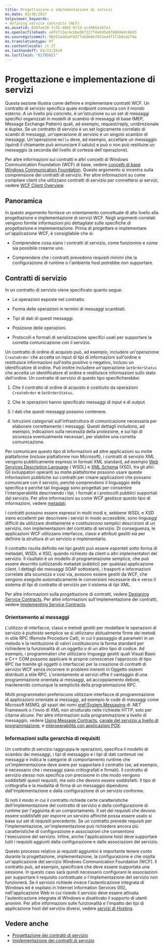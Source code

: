 ```yaml
---
title: Progettazione e implementazione di servizi
ms.date: 03/30/2017
helpviewer_keywords:
- defining service contracts [WCF]
ms.assetid: 036fae20-7c55-4002-b71d-ac4466e167a3
ms.openlocfilehash: ad7e713ac4cbbe5bf227f4ab93e8f88684dcb0d3
ms.sourcegitcommit: 9b552addadfb57fab0b9e7852ed4f1f1b8a42f8e
ms.translationtype: HT
ms.contentlocale: it-IT
ms.lasthandoff: 04/23/2019
ms.locfileid: "61785021"
---
```

# <a name="designing-and-implementing-services"></a>Progettazione e implementazione di servizi
Questa sezione illustra come definire e implementare contratti WCF. Un contratto di servizio specifica quale endpoint comunica con il mondo esterno. A un livello più concreto, è un'istruzione su un set di messaggi specifici organizzati in modelli di scambio di messaggi di base (MEP, Message Exchange Pattern) quali, ad esempio, request/reply, unidirezionale e duplex. Se un contratto di servizio è un set logicamente correlato di scambi di messaggi, un'operazione di servizio è un singolo scambio di messaggi. Un'operazione `Hello` deve, ad esempio, accettare un messaggio (quindi il chiamante può annunciare il saluto) e può o non può restituire un messaggio (a seconda del livello di cortesia dell'operazione).  
  
 Per altre informazioni sui contratti e altri concetti di Windows Communication Foundation (WCF) di base, vedere [concetti di base Windows Communication Foundation](../../../docs/framework/wcf/fundamental-concepts.md). Questo argomento si incentra sulla comprensione dei contratti di servizio. Per altre informazioni su come compilare client che utilizzano contratti di servizio per connettersi ai servizi, vedere [WCF Client Overview](../../../docs/framework/wcf/wcf-client-overview.md).  
  
## <a name="overview"></a>Panoramica  
 In questo argomento fornisce un orientamento concettuale di alto livello alla progettazione e implementazione di servizi WCF. Negli argomenti correlati vengono fornite informazioni più dettagliate sulle specifiche di progettazione e implementazione. Prima di progettare e implementare un'applicazione WCF, è consigliabile che si:  
  
- Comprendere cosa siano i contratti di servizio, come funzionino e come sia possibile crearne uno.  
  
- Comprendere che i contratti prevedono requisiti minimi che la configurazione di runtime o l'ambiente host potrebbe non supportare.  
  
## <a name="service-contracts"></a>Contratti di servizio  
 In un contratto di servizio viene specificato quanto segue:  
  
- Le operazioni esposte nel contratto.  
  
- Forma delle operazioni in termini di messaggi scambiati.  
  
- Tipi di dati di questi messaggi.  
  
- Posizione delle operazioni.  
  
- Protocolli e formati di serializzazione specifici usati per supportare la corretta comunicazione con il servizio.  
  
 Un contratto di ordine di acquisto può, ad esempio, includere un'operazione `CreateOrder` che accetta un input di tipi di informazioni sull'ordine e restituisce informazioni sull'esito positivo o negativo, incluso un identificatore di ordine. Può inoltre includere un'operazione `GetOrderStatus` che accetta un identificatore di ordine e restituisce informazioni sullo stato dell'ordine. Un contratto di servizio di questo tipo specificherebbe:  
  
1. Che il contratto di ordine di acquisto è costituito da operazioni `CreateOrder` e `GetOrderStatus`.  
  
2. Che le operazioni hanno specificato messaggi di input e di output.  
  
3. I dati che questi messaggi possono contenere.  
  
4. Istruzioni categoriali sull'infrastruttura di comunicazione necessaria per elaborare correttamente i messaggi. Questi dettagli includono, ad esempio, indicazioni sulla necessità della protezione, e sui tipi di sicurezza eventualmente necessari, per stabilire una corretta comunicazione.  
  
 Per comunicare questo tipo di informazioni ad altre applicazioni su molte piattaforme (incluse piattaforme non Microsoft), i contratti di servizio XML vengono pubblicamente espressi in formati XML standard, ad esempio [Web Services Description Language](https://go.microsoft.com/fwlink/?LinkId=94952) ( WSDL) e [XML Schema](https://go.microsoft.com/fwlink/?LinkId=94953) (XSD), tra gli altri. Gli sviluppatori operanti su molte piattaforme possono usare queste informazioni pubbliche sui contratti per creare applicazioni che possano comunicare con il servizio, perché comprendono il linguaggio della specifica e perché tali linguaggi sono progettati per consentire l'interoperabilità descrivendo i tipi, i formati e i protocolli pubblici supportati dal servizio. Per altre informazioni su come WCF gestisce questo tipo di informazioni, vedere [metadati](../../../docs/framework/wcf/feature-details/metadata.md).  
  
 I contratti possono essere espressi in molti modi e, sebbene WSDL e XSD siano eccellenti per descrivere i servizi in modo accessibile, sono linguaggi difficili da utilizzare direttamente e costituiscono semplici descrizioni di un servizio, non implementazioni del contratto di servizio. Di conseguenza, le applicazioni WCF utilizzano interfacce, classi e attributi gestiti sia per definire la struttura di un servizio e implementarlo.  
  
 Il contratto risulta definito nei tipi gestiti può essere *esportati* sotto forma di metadati, WSDL e XSD, quando richiesto da client o altri implementatori del servizio. Il risultato è un modello di programmazione semplice, che può essere descritto (utilizzando metadati pubblici) per qualsiasi applicazione client. I dettagli dei messaggi SOAP sottostanti, i trasporti e informazioni correlate alla sicurezza e così via, possono essere gestiti da WCF, che vengono eseguite automaticamente le conversioni necessarie da e verso il sistema di tipi di contratto di servizio per il sistema di tipi XML.  
  
 Per altre informazioni sulla progettazione di contratti, vedere [Designing Service Contracts](../../../docs/framework/wcf/designing-service-contracts.md). Per altre informazioni sull'implementazione dei contratti, vedere [Implementing Service Contracts](../../../docs/framework/wcf/implementing-service-contracts.md).  
  
### <a name="messages-up-front-and-center"></a>Orientamento ai messaggi  
 L'utilizzo di interfacce, classi e metodi gestiti per modellare le operazioni di servizio è piuttosto semplice se si utilizzano abitualmente firme dei metodi in stile RPC (Remote Procedure Call), in cui il passaggio di parametri in un metodo e la restituzione di valori costituiscono la forma standard per richiedere la funzionalità di un oggetto o di un altro tipo di codice. Ad esempio, i programmatori che utilizzano linguaggi gestiti quali Visual Basic e C++ COM possono applicare le proprie conoscenze l'approccio di tipo RPC (se tramite gli oggetti o interfacce) per la creazione di contratti di servizio WCF senza incorrere in problemi inerenti in Oggetto sistemi distribuiti a stile RPC. L'orientamento ai servizi offre il vantaggio di una programmazione orientata ai messaggi, ad accoppiamento debole, mantenendo comunque la semplicità della programmazione RPC.  
  
 Molti programmatori preferiscono utilizzare interfacce di programmazione di applicazioni orientate ai messaggi, ad esempio le code di messaggi come Microsoft MSMQ, gli spazi dei nomi <xref:System.Messaging> di .NET Framework o l'invio di XML non strutturato nelle richieste HTTP, solo per citarne alcune. Per altre informazioni sulla programmazione a livello di messaggio, vedere [Using Message Contracts](../../../docs/framework/wcf/feature-details/using-message-contracts.md), [canale del servizio a livello di programmazione](../../../docs/framework/wcf/extending/service-channel-level-programming.md), e [interoperabilità con applicazioni POX](../../../docs/framework/wcf/feature-details/interoperability-with-pox-applications.md).  
  
### <a name="understanding-the-hierarchy-of-requirements"></a>Informazioni sulla gerarchia di requisiti  
 Un contratto di servizio raggruppa le operazioni, specifica il modello di scambio dei messaggi, i tipi di messaggio e i tipi di dati contenuti nei messaggi e indica le categorie di comportamento runtime che un'implementazione deve avere per supportare il contratto (se, ad esempio, è necessario che i messaggi siano crittografati e firmati). Il contratto di servizio stesso non specifica con precisione in che modo vengono soddisfatti questi requisiti, ma solo che devono essere soddisfatti. Il tipo di crittografia e la modalità di firma di un messaggio dipendono dall'implementazione e dalla configurazione di un servizio conforme.  
  
 Si noti il modo in cui il contratto richiede certe caratteristiche dell'implementazione del contratto di servizio e della configurazione di runtime per l'aggiunta di un comportamento. Il set dei requisiti che devono essere soddisfatti per esporre un servizio affinché possa essere usato si basa sul set di requisiti precedente. Se un contratto prevede requisiti per l'implementazione, un'implementazione può richiedere ancora più caratteristiche di configurazione e associazioni che consentono l'esecuzione del servizio. Infine, anche l'applicazione host deve supportare tutti i requisiti aggiunti dalla configurazione e dalle associazioni del servizio.  
  
 Questo processo relativo ai requisiti aggiuntivi è importante tenere conto durante la progettazione, implementazione, la configurazione e che ospita un'applicazione del servizio Windows Communication Foundation (WCF). Il contratto può, ad esempio, specificare che deve essere supportata una sessione. In questo caso sarà quindi necessario configurare le associazioni per supportare il requisito contrattuale o l'implementazione del servizio non funzionerà. Se il servizio richiede invece l'autenticazione integrata di Windows ed è ospitato in Internet Information Services (IIS), nell'applicazione Web in cui risiede il servizio deve essere attivata l'autenticazione integrata di Windows e disattivato il supporto di utenti anonimi. Per altre informazioni sulle funzionalità e l'impatto dei tipi di applicazione host del servizio diversi, vedere [servizi di Hosting](../../../docs/framework/wcf/hosting-services.md).  
  
## <a name="see-also"></a>Vedere anche

- [Progettazione dei contratti di servizio](../../../docs/framework/wcf/designing-service-contracts.md)
- [Implementazione dei contratti di servizio](../../../docs/framework/wcf/implementing-service-contracts.md)
